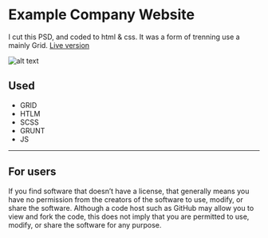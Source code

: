 # Example Company Website
I cut this PSD, and coded to html & css. It was a form of trenning use a mainly Grid.
[Live version](https://goldyga.github.io/website-Company_PSD/)

![alt text](https://github.com/Goldyga/website-Company_PSD/blob/master/imageMin/Company.png?raw=true)
## Used
* GRID
* HTLM
* SCSS
* GRUNT
* JS
---
## For users
If you find software that doesn’t have a license, that generally means you have no permission from the creators of the software to use, modify, or share the software. Although a code host such as GitHub may allow you to view and fork the code, this does not imply that you are permitted to use, modify, or share the software for any purpose.

